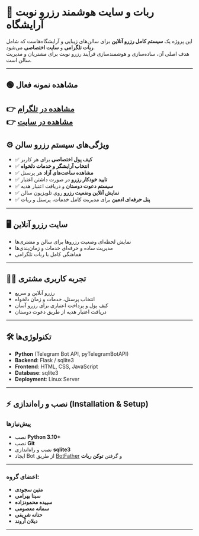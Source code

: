 # 💈 ربات و سایت هوشمند رزرو نوبت آرایشگاه

این پروژه یک **سیستم کامل رزرو آنلاین** برای سالن‌های زیبایی و آرایشگاه‌هاست که شامل **ربات تلگرامی** و **سایت اختصاصی** می‌شود.  
هدف اصلی آن، ساده‌سازی و هوشمندسازی فرآیند رزرو نوبت برای مشتریان و مدیریت سالن است.  

---

## 🟢 مشاهده نمونه فعال
👉 [مشاهده در تلگرام](https://t.me/HairStyleAssistantBot)  
👉 [مشاهده در سایت](https://app.telbotland.ir/HairStyleAssistantBot)
---

## ⚙️ ویژگی‌های سیستم رزرو سالن
- ✅ **کیف پول اختصاصی** برای هر کاربر  
- ✅ **انتخاب آرایشگر و خدمات دلخواه**  
- ✅ **مشاهده ساعت‌های آزاد** هر پرسنل  
- ✅ **تایید خودکار رزرو** در صورت داشتن اعتبار  
- ✅ **سیستم دعوت دوستان** و دریافت اعتبار هدیه  
- ✅ **نمایش آنلاین وضعیت رزرو** روی تلویزیون سالن  
- ✅ **پنل حرفه‌ای ادمین** برای مدیریت کامل خدمات، پرسنل و ربات  

---

## 🖥 سایت رزرو آنلاین
- نمایش لحظه‌ای وضعیت رزروها برای سالن و مشتری‌ها  
- مدیریت ساده و حرفه‌ای خدمات و زمان‌بندی‌ها  
- هماهنگی کامل با ربات تلگرامی  

---

## 👨‍🎨 تجربه کاربری مشتری
- رزرو آنلاین و سریع  
- انتخاب پرسنل، خدمات و زمان دلخواه  
- کیف پول و پرداخت اعتباری برای رزرو آسان  
- دریافت اعتبار هدیه از طریق دعوت دوستان  

---

## 🛠️ تکنولوژی‌ها
- **Python** (Telegram Bot API, pyTelegramBotAPI)  
- **Backend**: Flask / sqlite3
- **Frontend**: HTML, CSS, JavaScript  
- **Database**: sqlite3  
- **Deployment**: Linux Server

---

## ⚡ نصب و راه‌اندازی (Installation & Setup)

### پیش‌نیازها
- نصب **Python 3.10+**
- نصب **Git**
- نصب و راه‌اندازی **sqlite3**
- ایجاد Bot از طریق [BotFather](https://t.me/BotFather) و گرفتن **توکن ربات**
---
### اعضای گروه:
- **متین سجودی**
- **سینا بهرامی**
- **سپیده محمودزاده**
- **سمانه معصومی**
- **حنانه شریفی**
- **دیلان آروند**
---

